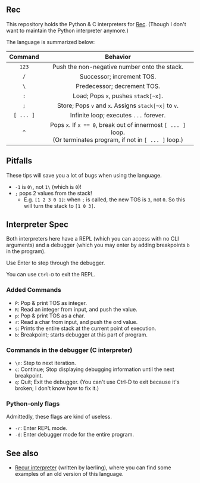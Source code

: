 ## Rec
This repository holds the Python & C interpreters for [Rec](https://esolangs.org/wiki/Rec). (Though I don't want to maintain the Python interpreter anymore.)

The language is summarized below:

|Command|Behavior|
|:--:| :--:|
|`123`| Push the non-negative number onto the stack.|
|`/`| Successor; increment TOS. |
|`\`| Predecessor; decrement TOS.|
|`:`| Load; Pops `x`, pushes `stack[~x]`. |
|`;`| Store; Pops `v` and `x`. Assigns `stack[~x]` to `v`.|
|`[ ... ]`| Infinite loop; executes <code>...</code> forever. |
|`^`| Pops `x`. If `x == 0`, break out of innermost `[ ... ]` loop. <br>(Or terminates program, if not in `[ ... ]` loop.) |

## Pitfalls
These tips will save you a lot of bugs when using the language.

* `-1` is `0\`, not `1\` (which is `0`)!
* `;` pops 2 values from the stack!
  * E.g. `[1 2 3 0 1]`: when `;` is called, the new TOS is `3`, not `0`. So this will turn the stack to `[1 0 3]`.

## Interpreter Spec
Both interpreters here have a REPL (which you can access with no CLI arguments) and a debugger (which you may enter by adding breakpoints `b` in the program).

Use Enter to step through the debugger.

You can use <code>Ctrl-D</code> to exit the REPL.

### Added Commands
* `P`: Pop & print TOS as integer.
* `R`: Read an integer from input, and push the value.
* `p`: Pop & print TOS as a char.
* `r`: Read a char from input, and push the ord value.
* `s`: Prints the entire stack at the current point of execution.
* `b`: Breakpoint; starts debugger at this part of program.

### Commands in the debugger (C interpreter)
* `\n`: Step to next iteration.
* `c`: Continue; Stop displaying debugging information until the next breakpoint.
* `q`: Quit; Exit the debugger. (You can't use Ctrl-D to exit because it's broken; I don't know how to fix it.)

### Python-only flags
Admittedly, these flags are kind of useless.
* `-r`: Enter REPL mode.
* `-d`: Enter debugger mode for the entire program.

## See also
* [Recur interpreter](https://github.com/laerling/recur/) (written by laerling), where you can find some examples of an old version of this language.
